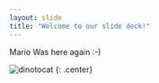 ```yaml
---
layout: slide
title: "Welcome to our slide deck!"
---
```


Mario Was here again :-)

![dinotocat](https://octodex.github.com/images/dinotocat.png)
{: .center}
